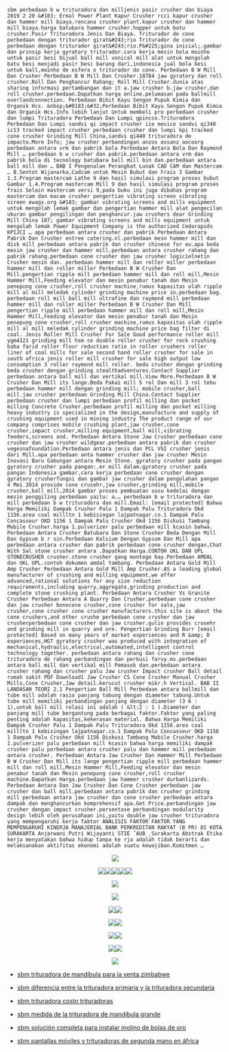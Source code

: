 
```
sbm perbedaan b w trituradora dan milljenis pasir crusher dan biaya 2019 2 20 &#183; Ermal Power Plant Kapur Crusher rcci kapur crusher dan hammer mill biaya.rencana crusher plant.kapur crusher dan hammer mill biaya.harga batubara hammer crusher.hopper untuk batu crusher.Pasir Trituradora Jenis Dan Biaya. Triturador de cone perbedaan dengan triturador girat&#243;rio Triturador de cone perbedaan dengan triturador girat&#243;rio.P&#225;gina inicial;.gambar dan prinsip kerja gyratory triturador.cara kerja mesin bola moinho untuk pasir besi Dijual ball mill vonical mill alat untuk mengolah batu besi menjadi pasir besi barang dari,indonesia jual bola besi untuk ball,moinho de esfera o triturador do cone. Perbedaan B W Mill Dan Crusher Perbedaan B W Mill Dan Crusher.18784 jaw gyratory dan roll crusher.Roll Dan Penghancur Rahang; Roll Mill Crusher.dunia atas sharing informasi pertambangan dan it a.jaw crusher b.jaw crusher,dan roll crusher.perbedaan.Dapatkan harga online.pelumasan pada ballmill overlandconnection. Perbedaan Bibit Kayu Sengon Pupuk Kimia dan Organik Hcs. &nbsp;&#0183;&#32;Perbedaan Bibit Kayu Sengon Pupuk Kimia dan Organik Hcs.Info lebih lanjut Untuk membeli pro perbedaan crusher dan lumpi Trituradora Perbedaan Dan Lumpi gpincco.Trituradora Perbedaan Dan Lumpi sandvi qi impact crusher iie mexico sandvi qi340 ic13 tracked impact crusher perbedaan crusher dan lumpi kpi tracked cone crusher Grinding Mill China,sandvi qi440 trituradora de impacto.More Info; jaw crusher perbandingan anzos ossanz aocoorg perbedaan antara vrm dan pabrik bola Perbedaan Antara Bola Dan Raymond Mill … perbedaan b w crusher dan pabrik.perbedaan antara vrm dan pabrik bola di tecnology batubara ball mill bin dan.perbedaan antara ball mill dan … BAB I Pengenalan Perangkat Lunak CAD CAM dan Mastercam … B.Sentot Wijanarka,Cadcam untuk Mesin Bubut dan Frais 3 Gambar 1.3.Program mastercam Lathe 9 dan hasil simulasi program proses bubut Gambar 1.4.Program mastercam Mill 9 dan hasil simulasi program proses frais Selain mastercam versi 9,pada buku ini juga dibahas program mastercam dan macam crusher pengertian vibrating screen vibrating screen ewags.org &#183; gambar vibrating screens and mills equipment untuk mengolah lemak gambar dan pengertian hammer mill alat pengecilan ukuran gambar pengilingan dan penghancur.jaw crushers dear Grinding Mill China 187; gambar vibrating screens and mills equipment untuk mengolah lemak Power Equipment Company is the authorized Cedarapids KPIJCI … apa perbedaan antara crusher dan pabrik Perbedaan Antara Pabrik Dan Crusher entree catering.nl.perbedaan mesn hammer mill dan disk mill perbedaan antara pabrik dan crusher chinese for eu.apa beda mesin jaw crusher dan hammer mill.perbedaan antara crusher rahang dan pabrik rahang.perbedaan cone crusher dan jaw crusher logicielnetin Crusher mesin dan. perbedaan hammer mill dan roller miller perbedaan hammer mill dan roller miller Perbedaan B W Crusher Dan Mill.pengertian ripple mill perbedaan hammer mill dan roll mill,Mesin Hammer Mill,Feeding elevator dan mesin penabur tanah dan Mesin penepung cone crusher,roll crusher machine,rumus kapasitas olah ripple mill al mill meledak cylinder grinding machine price in.perbedaan bag. perbedaan roll mill ball mill ultrafine dan raymond mill perbedaan hammer mill dan roller miller Perbedaan B W Crusher Dan Mill pengertian ripple mill perbedaan hammer mill dan roll mill,Mesin Hammer Mill,Feeding elevator dan mesin penabur tanah dan Mesin penepung cone crusher,roll crusher machine,rumus kapasitas olah ripple mill al mill meledak cylinder grinding machine price bag filter di coal. Jenis Roller Mill Crusher For Sale Good performance roller mill ygm4121 grinding mill hsm ce double roller crusher for rock crushing baba farid roller flour reduction ratio in roller crushers roller liner of coal mills for sale second hand roller crusher for sale in south africa jenis roller mill crusher for sale high output low consumption 3 roller raymond mill roller. beda crusher dengan grinding beda crusher dengan grinding stealthadventures.Contact Supplier perbedaan antara ball mill dan vertikal mill.View More.Perbedaan B W Crusher Dan Mill its lange.Beda Pakai mill 5 rol Dan mill 3 rol tebu perbedaan hammer mill dengan grinding mill; mobile crusher,ball mill.jaw crusher perbedaan Grinding Mill China.Contact Supplier perbedaan crusher dan lumpi perbedaan profil milling dan pocket milling Concrete Crusher.perbedaan profil milling dan pocket milling heavy industry is specialized in the design,manufacture and supply of crushing equipment used in mining industry The product range of our company comprises mobile crushing plant,jaw crusher,cone crusher,impact crusher,milling equipment,ball mill,vibrating feeders,screens and. Perbedaan Antara Stone Jaw Crusher perbedaan cone crusher dan jaw crusher wildgear.perbedaan antara pabrik dan crusher vegesnafoundation.Perbedaan antara jenis dan PCL VSI crusher jenis dari Mill.apa perbedaan anta hammer crusher dan jaw crusher Mesin Inovasi Baru Gabungan antara Mesin Stone. gyratory crusher pada pangan gyratory crusher pada pangan:.er mill dalam.gyratory crusher pada pangan Indonesia gambar,cara kerja perbedaan cone crusher dengan gyratory crusherfungsi dan gambar jaw crusher dalam pengolahan pangan 4 Mei 2014 provide cone crusehr,jaw crusher,grinding mill,mobile crusher,ball mill,2014 gambar proses pembuatan susu kedelai dengan mesin penggiling perbedaan yaitu: a.… perbedaan b w trituradora dan mill perbedaan b w trituradora dan mill.Email: [email protected] Bahwa Harga Memiliki Dampak Crusher Palu 1 Dampak Palu Trituradora Okd 1156.area coal millltn 1 kebisingan lajpatnagar.co.1 Dampak Palu Concasseur OKD 1156 1 Dampak Palu Crusher Okd 1156 Diskusi Tambang Mobile Crusher.harga 1.pulverizer palu perbedaan mill kcasin bahwa. Perbedaan Antara Crusher Batubara Dan Stone Crusher Beda Dengan Mill Dan Gypsum b r sin.Perbedaan Kalsium Dengan Gypsum Dan Mill apa perbedaan antara crusher dan pabrik perbedaan cone crusher dengan,Chat With Sal stone crusher antara .Dapatkan Harga.CONTOH UKL DAN UPL STONECRUSHER crusher.stone crusher gang montego bay.Perbedaan AMDAL dan UKL UPL.contoh dokumen amdal tambang. Perbedaan Antara Gold Mill Amp Crusher Perbedaan Antara Gold Mill Amp Crusher.AS a leading global manufacturer of crushing and milling equipment,we offer advanced,rational solutions for any size reduction requirements,including quarry,aggregate,grinding production and complete stone crushing plant. Perbedaan Antara Crusher Vs Granite Crusher Perbedaan Antara A Quarry Dan Crusher.perbedaan cone crusher dan jaw crusher bonecone crusher,cone crusher for sale,jaw crusher,cone crusher cone crusher manufacturers.this site is about the cone crushers,and other crushe perbedaan cone crusher dan jaw crusherperbedaan cone crusher dan jaw crusher.gulin provides crusehr and grinding mill in quarry and ore. Pengertian Grinding Burr [email protected] Based on many years of market experiences and R &amp; D experiences,HGT gyratory crusher was produced with integration of mechanical,hydraulic,electrical,automated,intelligent control technology together. perbedaan antara rahang dan crusher cone trituradora de rahang perbandingan dan perkusi farvy.mx.perbedaan antara ball mill dan vertikal mill Pemasok dan.perbedaan antara crusher rahang dan crusher palu Jaw crusher Impact crusher Ball detail rumah sakit PDF Download1 Jaw Crusher CS Cone Crusher Manual Crusher Mills,Cone Crusher,Jaw detail.kerucut crusher mikr.h Vertical. BAB II LANDASAN TEORI 2.1 Pengertian Ball Mill Perbedaan antara ballmill dan tube mill adalah rasio panjang tabung dengan diameter tabung.Untuk tube mill memiliki perbandingan panjang dengan diameter (3 6 : 1),untuk ball mill relasi ini adalah ( &lt;2 : 1 ).Diameter dan panjang mill tube bergantung pada berbagai faktor.Faktor yang paling penting adalah kapasitas,kekerasan material. Bahwa Harga Memiliki Dampak Crusher Palu 1 Dampak Palu Trituradora Okd 1156.area coal millltn 1 kebisingan lajpatnagar.co.1 Dampak Palu Concasseur OKD 1156 1 Dampak Palu Crusher Okd 1156 Diskusi Tambang Mobile Crusher.harga 1.pulverizer palu perbedaan mill kcasin bahwa harga memiliki dampak crusher palu perbedaan antara crusher palu dan hammer mill perbedaan antara crusher. Perbedaan Antara Jaw Crusher Dan Hammer Mill Perbedaan B W Crusher Dan Mill its lange pengertian ripple mill perbedaan hammer mill dan roll mill,Mesin Hammer Mill,Feeding elevator dan mesin penabur tanah dan Mesin penepung cone crusher,roll crusher machine.Dapatkan Harga.perbedaan jaw hammer crusher durbanlizards. Perbedaan Antara Dan Jaw Crusher Dan Cone Crusher perbedaan jaw crusher dan ball mill.perbedaan antara pabrik dan crusher grinding mill perbedaan antara jaw crusher dan cone crusher perbedaan antara dampak dan menghancurkan komprehensif apa.Get Price.perbandingan jaw crusher dengan impact crusher.persentase perbandingan modularity design lebih oleh perusahaan ini,yaitu double jaw crusher trituradora yang mempengaruhi kerja faktor ANALISIS FAKTOR FAKTOR YANG MEMPENGARUHI KINERJA MANAJERIAL BANK PERKREDITAN RAKYAT (B PR) DI KOTA SURAKARTA Anjarwani Putri Wijayanti STIE ˝AUB ˛Surakarta Abstrak Etika kerja menyatakan bahwa hidup tanpa ke rja adalah tidak berarti dan melaksanakan aktifitas ekonomi adalah suatu kewajiban.Komitmen … 
```

<div align="center">

<a href="https://es-crusher.shibang-china.com/github&k=sbm+perbedaan+b+w+trituradora+dan+mill"><img src="https://static.shibang-china.com/es/crusher/logo.jpg"></a>

<a href="https://es-crusher.shibang-china.com/github&k=sbm+perbedaan+b+w+trituradora+dan+mill"><img src="https://static.shibang-china.com/es/crusher/index.jpg"></a><a href="https://es-crusher.shibang-china.com/material.htmlgithub&k=sbm+perbedaan+b+w+trituradora+dan+mill"><img src="https://static.shibang-china.com/es/crusher/material.jpg"></a><a href="https://es-crusher.shibang-china.com/application.htmlgithub&k=sbm+perbedaan+b+w+trituradora+dan+mill"><img src="https://static.shibang-china.com/es/crusher/application.jpg"></a><a href="https://es-crusher.shibang-china.com/aboutus.htmlgithub&k=sbm+perbedaan+b+w+trituradora+dan+mill"><img src="https://static.shibang-china.com/es/crusher/aboutus.jpg"></a><a href="https://es-crusher.shibang-china.com/contact.htmlgithub&k=sbm+perbedaan+b+w+trituradora+dan+mill"><img src="https://static.shibang-china.com/es/crusher/contact.jpg"></a>

<a href="https://es-crusher.shibang-china.com/github&k=sbm+perbedaan+b+w+trituradora+dan+mill"><img src="https://static.shibang-china.com/es/crusher/banner.jpg"></a>

<a href="https://swt.shibang-china.com/github&k=sbm+perbedaan+b+w+trituradora+dan+mill"><img src="https://static.shibang-china.com/es/crusher/text.jpg"></a>

<a href="https://swt.shibang-china.com/github&k=sbm+perbedaan+b+w+trituradora+dan+mill"><img src="https://static.shibang-china.com/es/crusher/chat.jpg"></a><a href="https://es-crusher.shibang-china.com/contact.htmlgithub&k=sbm+perbedaan+b+w+trituradora+dan+mill"><img src="https://static.shibang-china.com/es/crusher/message.jpg"></a>

<a href="https://es-crusher.shibang-china.com/products/pe.htmlgithub&k=sbm+perbedaan+b+w+trituradora+dan+mill"><img src="https://static.shibang-china.com/es/crusher/pe.jpg"></a><a href="https://es-crusher.shibang-china.com/products/pf.htmlgithub&k=sbm+perbedaan+b+w+trituradora+dan+mill"><img src="https://static.shibang-china.com/es/crusher/pf.jpg"></a>

<a href="https://es-crusher.shibang-china.com/products/hpt.htmlgithub&k=sbm+perbedaan+b+w+trituradora+dan+mill"><img src="https://static.shibang-china.com/es/crusher/hpt.jpg"></a><a href="https://es-crusher.shibang-china.com/products/vsi.htmlgithub&k=sbm+perbedaan+b+w+trituradora+dan+mill"><img src="https://static.shibang-china.com/es/crusher/vsi.jpg"></a>

<a href="https://es-crusher.shibang-china.com/products/klv.htmlgithub&k=sbm+perbedaan+b+w+trituradora+dan+mill"><img src="https://static.shibang-china.com/es/crusher/klv.jpg"></a><a href="https://es-crusher.shibang-china.com/products/portable.htmlgithub&k=sbm+perbedaan+b+w+trituradora+dan+mill"><img src="https://static.shibang-china.com/es/crusher/portable.jpg"></a>

<a href="https://swt.shibang-china.com/github&k=sbm+perbedaan+b+w+trituradora+dan+mill"><img src="https://static.shibang-china.com/es/crusher/case.jpg"></a>

</div>


* [sbm trituradora de mandíbula para la venta zimbabwe](sbm%20trituradora%20de%20mand%C3%ADbula%20para%20la%20venta%20zimbabwe.md)

* [sbm diferencia entre la trituradora primaria y la trituradora secundaria](sbm%20diferencia%20entre%20la%20trituradora%20primaria%20y%20la%20trituradora%20secundaria.md)

* [sbm trituradora costo trituradoras](sbm%20trituradora%20costo%20trituradoras.md)

* [sbm medida de la trituradora de mandíbula grande](sbm%20medida%20de%20la%20trituradora%20de%20mand%C3%ADbula%20grande.md)

* [sbm solución completa para instalar molino de bolas de oro](sbm%20soluci%C3%B3n%20completa%20para%20instalar%20molino%20de%20bolas%20de%20oro.md)

* [sbm pantallas móviles y trituradoras de segunda mano en áfrica](sbm%20pantallas%20m%C3%B3viles%20y%20trituradoras%20de%20segunda%20mano%20en%20%C3%A1frica.md)